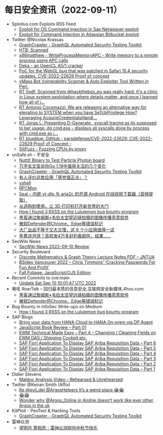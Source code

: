 # 每日安全资讯（2022-09-11）

- Sploitus.com Exploits RSS Feed
  - [Exploit for OS Command Injection in Sap Netweaver exploit](https://sploitus.com/exploit?id=6A1A1A08-4091-5FBF-84C9-2780EA645DF9&utm_source=rss&utm_medium=rss)
  - [Exploit for Command Injection in Atlassian Bitbucket exploit](https://sploitus.com/exploit?id=4B077A8D-B9A8-51EC-A30C-160FCB41F9CD&utm_source=rss&utm_medium=rss)
- Twitter @Nicolas Krassas
  - [GraphCrawler - GraphQL Automated Security Testing Toolkit](https://twitter.com/Dinosn/status/1568694091218825218)
  - [HTB: Scanned](https://twitter.com/Dinosn/status/1568693254279036929)
  - [x86matthew - WriteProcessMemoryAPC - Write memory to a remote process using APC calls](https://twitter.com/Dinosn/status/1568690146366881794)
  - [Deka - an OpenCL A5/1 cracker](https://twitter.com/Dinosn/status/1568680501283815424)
  - [PoC for the WebGL bug that was patched in Safari 15.4 security updates. CVE-2022-22629 Proof of concept](https://twitter.com/Dinosn/status/1568680335260487689)
  - [vMass Bot Vulnerability Scanner & Auto Exploiter Tool Written in Perl.](https://twitter.com/Dinosn/status/1568679839300829184)
  - [RT 0xdf: Scanned from @hackthebox_eu was really hard. It's a clinic in Linux system exploitation where details matter, and once I learned how all of i...](https://twitter.com/0xdf_/status/1568615325880426497)
  - [RT Antonio Cocomazzi: We are releasing an alternative way for elevating to SYSTEM when you have SeTcbPrivilege How? Leveraging AcquireCredentialsHandl...](https://twitter.com/splinter_code/status/1568548572861267968)
  - [RT Jonas L: Presenting D-Generate , syscall tracing as its supposed to be! usage: dg cmd.exe - displays all syscalls done by process with cmd.exe as i...](https://twitter.com/jonasLyk/status/1568450498579111936)
  - [RT blueblue: GitHub - parsdefense/CVE-2022-22629: CVE-2022-22629 Proof of Concept -](https://twitter.com/piedpiper1616/status/1568442920671543296)
  - [SiliFuzz - Fuzzing CPUs by proxy](https://twitter.com/Dinosn/status/1568437465773649922)
- unSafe.sh - 不安全
  - [NuttX Binary to Test Particle Photon board](https://buaq.net/go-126079.html)
  - [万字长文告诉你Go 1.19中值得关注的几个变化](https://buaq.net/go-126076.html)
  - [GraphCrawler - GraphQL Automated Security Testing Toolkit](https://buaq.net/go-126073.html)
  - [有人评价这款应用「感觉很正点」？](https://buaq.net/go-126103.html)
  - [vshell](https://buaq.net/go-126065.html)
  - [RPCMon](https://buaq.net/go-126066.html)
  - [Seal – 内嵌 yt-dlp 与 aria2c 的开源 Android 在线视频下载器（音频提取）](https://buaq.net/go-126064.html)
  - [从选购到使用，让 3D 打印机打开新世界的大门](https://buaq.net/go-126067.html)
  - [How I found 3 RXSS on the Lululemon bug bounty program](https://buaq.net/go-126063.html)
  - [黑客通过詹姆斯•韦伯太空望远镜拍摄的图像传播恶意软件](https://buaq.net/go-126056.html)
  - [微软Defender将Chrome、Edge等错误标记](https://buaq.net/go-126057.html)
  - [大厂出品不等于又大又慢，这 6 个小应用值得一试](https://buaq.net/go-126060.html)
  - [免费送月饼？高校发4万多封钓鱼邮件，结果……](https://buaq.net/go-126051.html)
- SecWiki News
  - [SecWiki News 2022-09-10 Review](http://www.sec-wiki.com/?2022-09-10)
- Security Boulevard
  - [Discrete Mathematics & Graph Theory Lecture Notes PDF – JNTUA](https://securityboulevard.com/2022/09/discrete-mathematics-graph-theory-lecture-notes-pdf-jntua/)
  - [BSides Vancouver 2022 – Chris Timmons’ ‘Cracking Passwords For Fun And Profit’](https://securityboulevard.com/2022/09/bsides-vancouver-2022-chris-timmons-cracking-passwords-for-fun-and-profit/)
  - [Fall Foliage: JavaScript/OJS Edition](https://securityboulevard.com/2022/09/fall-foliage-javascript-ojs-edition/)
- Recent Commits to cve:main
  - [Update Sat Sep 10 10:01:47 UTC 2022](https://github.com/trickest/cve/commit/62f99f235cba1471b8213f23c2ee8249805a33b0)
- 嘶吼 RoarTalk – 回归最本质的信息安全,互联网安全新媒体,4hou.com
  - [黑客通过詹姆斯•韦伯太空望远镜拍摄的图像传播恶意软件](https://www.4hou.com/posts/DExn)
  - [微软Defender将Chrome、Edge等错误标记](https://www.4hou.com/posts/ZXy6)
- Bug Bounty in InfoSec Write-ups on Medium
  - [How I found 3 RXSS on the Lululemon bug bounty program](https://infosecwriteups.com/how-i-found-3-rxss-on-the-lululemon-bug-bounty-program-fa357a0154c2?source=rss----7b722bfd1b8d--bug_bounty)
- SAP Blogs
  - [Bring your data from HANA Cloud to HANA On-prem via DP Agent](https://blogs.sap.com/2022/09/10/bring-your-data-from-hana-cloud-to-hana-on-prem-via-dp-agent/)
  - [JavaScript Book Review – Part 01](https://blogs.sap.com/2022/09/10/javascript-book-review-part-01/)
  - [EWM Technical Made Easy – Part 4 – Changing / Cleaning Fields on EWM DAS / Shipping Cockpit etc.](https://blogs.sap.com/2022/09/10/ewm-technical-made-easy-part-4-changing-cleaning-fields-on-ewm-das-shipping-cockpit-etc./)
  - [SAP Fiori Application To Display SAP Ariba Requisition Data – Part 6](https://blogs.sap.com/2022/09/10/sap-fiori-application-to-display-sap-ariba-requisition-data-part-6/)
  - [SAP Fiori Application To Display SAP Ariba Requisition Data – Part 5](https://blogs.sap.com/2022/09/10/sap-fiori-application-to-display-sap-ariba-requisition-data-part-5/)
  - [SAP Fiori Application To Display SAP Ariba Requisition Data – Part 4](https://blogs.sap.com/2022/09/10/sap-fiori-application-to-display-sap-ariba-requisition-data-part-4/)
  - [SAP Fiori Application To Display SAP Ariba Requisition Data – Part 3](https://blogs.sap.com/2022/09/10/sap-fiori-application-to-display-sap-ariba-requisition-data-part-3/)
  - [SAP Fiori Application To Display SAP Ariba Requisition Data – Part 2](https://blogs.sap.com/2022/09/10/sap-fiori-application-to-display-sap-ariba-requisition-data-part-2/)
  - [SAP Fiori Application To Display SAP Ariba Requisition Data – Part 1](https://blogs.sap.com/2022/09/10/sap-fiori-application-to-display-sap-ariba-requisition-data-part-1/)
- Didier Stevens
  - [Maldoc Analysis Video – Rehearsed & Unrehearsed](https://blog.didierstevens.com/2022/09/10/maldoc-analysis-video-rehearsed-unrehearsed/)
- Twitter @Keiran Smith (Affix)
  - [Re @evil_del @ArgosHelpers It’s a weird place 😂😂](https://twitter.com/cli/status/1568691698087108610)
  - [😂😂](https://twitter.com/cli/status/1568556299356454912)
  - [Wonder why @Argos_Online in Airdrie doesn’t work like ever other Argos in the uk](https://twitter.com/cli/status/1568546177901010946)
- KitPloit - PenTest & Hacking Tools
  - [GraphCrawler - GraphQL Automated Security Testing Toolkit](http://www.kitploit.com/2022/09/graphcrawler-graphql-automated-security.html)
- 雷神众测
  - [望明月 寄相思｜雷神众测祝你中秋节快乐](https://mp.weixin.qq.com/s?__biz=MzI0NzEwOTM0MA==&mid=2652499618&idx=1&sn=e750b22c63aaf6af550eea6bd9d53c1b&chksm=f2584d11c52fc407a4fa8ce11a725bc11cb26c4627f2a52bae71281f74e22cf367e44403f59e&scene=58&subscene=0#rd)
